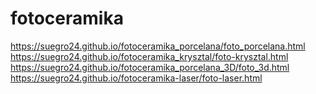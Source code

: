 # fotoceramika

https://suegro24.github.io/fotoceramika_porcelana/foto_porcelana.html 
https://suegro24.github.io/fotoceramika_krysztal/foto-krysztal.html 
https://suegro24.github.io/fotoceramika_porcelana_3D/foto_3d.html 
https://suegro24.github.io/fotoceramika-laser/foto-laser.html
